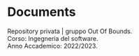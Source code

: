 # Documents
Repository privata | gruppo Out Of Bounds.\
Corso: Ingegneria del software.\
Anno Accademico: 2022/2023.

